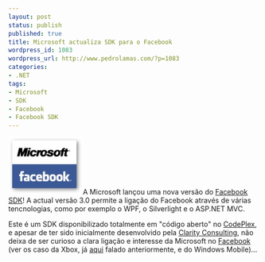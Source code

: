 ```yaml
---
layout: post
status: publish
published: true
title: Microsoft actualiza SDK para o Facebook
wordpress_id: 1083
wordpress_url: http://www.pedrolamas.com/?p=1083
categories:
- .NET
tags:
- Microsoft
- SDK
- Facebook
- Facebook SDK
---
```

[![Microsoft & Facebook](wp-content/uploads/2009/11/Microsoft-Facebook.jpg "Microsoft & Facebook")](http://msdn.microsoft.com/en-us/windows/ee388574.aspx)A Microsoft lançou uma nova versão do [Facebook SDK](http://msdn.microsoft.com/en-us/windows/ee388574.aspx)! A actual versão 3.0 permite a ligação do Facebook através de várias tencnologias, como por exemplo o WPF, o Silverlight e o ASP.NET MVC.

Este é um SDK disponibilizado totalmente em "código aberto" no [CodePlex](http://facebooktoolkit.codeplex.com/), e apesar de ter sido inicialmente desenvolvido pela [Clarity Consulting](http://www.claritycon.com/), não deixa de ser curioso a clara ligação e interesse da Microsoft no [Facebook](http://www.facebook.com) (ver os caso da Xbox, já [aqui](2009/10/20/actualizacao-da-xbox-360-ja-em-testes/) falado anteriormente, e do Windows Mobile)...
